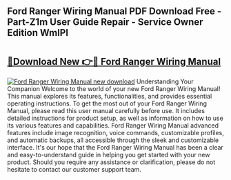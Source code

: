 ## Ford Ranger Wiring Manual PDF Download Free - Part-Z1m User Guide Repair - Service Owner Edition WmIPl

# <h2><a href="http://bc76583.oget.top/?id=Ford+Ranger+Wiring+Manual">🔗Download New 👉🔴 Ford Ranger Wiring Manual</a></h2>

[![Ford Ranger Wiring Manual new download](https://i.imgur.com/5g1atiW.png)](http://bc76583.oget.top/?id=Ford+Ranger+Wiring+Manual)
Understanding Your Companion Welcome to the world of your new Ford Ranger Wiring Manual! This manual explores its features, functionalities, and provides essential operating instructions. To get the most out of your Ford Ranger Wiring Manual, please read this user manual carefully before use. It includes detailed instructions for product setup, as well as information on how to use its various features and capabilities. Ford Ranger Wiring Manual advanced features include image recognition, voice commands, customizable profiles, and automatic backups, all accessible through the sleek and customizable interface. It's our hope that the Ford Ranger Wiring Manual has been a clear and easy-to-understand guide in helping you get started with your new product. Should you require any assistance or clarification, please do not hesitate to contact our customer support team.
